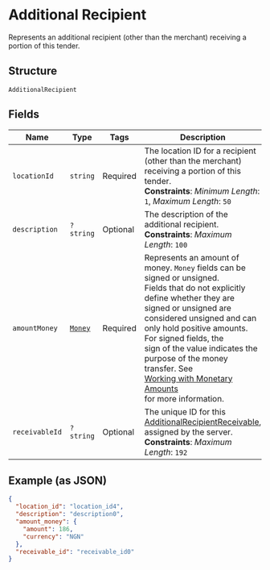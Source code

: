 
# Additional Recipient

Represents an additional recipient (other than the merchant) receiving a portion of this tender.

## Structure

`AdditionalRecipient`

## Fields

| Name | Type | Tags | Description | Getter | Setter |
|  --- | --- | --- | --- | --- | --- |
| `locationId` | `string` | Required | The location ID for a recipient (other than the merchant) receiving a portion of this tender.<br>**Constraints**: *Minimum Length*: `1`, *Maximum Length*: `50` | getLocationId(): string | setLocationId(string locationId): void |
| `description` | `?string` | Optional | The description of the additional recipient.<br>**Constraints**: *Maximum Length*: `100` | getDescription(): ?string | setDescription(?string description): void |
| `amountMoney` | [`Money`](../../doc/models/money.md) | Required | Represents an amount of money. `Money` fields can be signed or unsigned.<br>Fields that do not explicitly define whether they are signed or unsigned are<br>considered unsigned and can only hold positive amounts. For signed fields, the<br>sign of the value indicates the purpose of the money transfer. See<br>[Working with Monetary Amounts](../../https://developer.squareup.com/docs/build-basics/working-with-monetary-amounts)<br>for more information. | getAmountMoney(): Money | setAmountMoney(Money amountMoney): void |
| `receivableId` | `?string` | Optional | The unique ID for this [AdditionalRecipientReceivable](../../$m/AdditionalRecipientReceivable), assigned by the server.<br>**Constraints**: *Maximum Length*: `192` | getReceivableId(): ?string | setReceivableId(?string receivableId): void |

## Example (as JSON)

```json
{
  "location_id": "location_id4",
  "description": "description0",
  "amount_money": {
    "amount": 186,
    "currency": "NGN"
  },
  "receivable_id": "receivable_id0"
}
```

